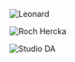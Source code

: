 ![Leonard](Leonard/next_day.jpg)

![Roch Hercka](Roch_Hercka/five_races.jpg)

![Studio DA](Studio_DA/elf_stalker.svg)
